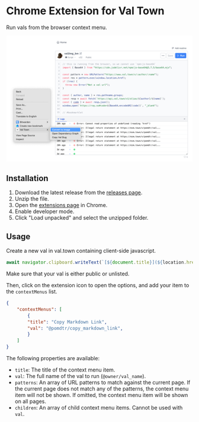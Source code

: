 # Chrome Extension for Val Town

Run vals from the browser context menu.

![demo](./doc/screenshot.png)

## Installation

1. Download the latest release from the [releases page](https://github.com/pomdtr/val-town-web-extension/releases/latest).
2. Unzip the file.
3. Open the [extensions page](chrome://extensions) in Chrome.
4. Enable developer mode.
5. Click "Load unpacked" and select the unzipped folder.

## Usage

Create a new val in val.town containing client-side javascript.

```javascript
await navigator.clipboard.writeText(`[${document.title}](${location.href})`);
```

Make sure that your val is either public or unlisted.

Then, click on the extension icon to open the options, and add your item to the `contextMenus` list.

```json
{
    "contextMenus": [
        {
        "title": "Copy Markdown Link",
        "val": "@pomdtr/copy_markdown_link",
        }
    ]
}
```

The following properties are available:

- `title`: The title of the context menu item.
- `val`: The full name of the val to run (`@owner/val_name`).
- `patterns`: An array of URL patterns to match against the current page. If the current page does not match any of the patterns, the context menu item will not be shown. If omitted, the context menu item will be shown on all pages.
- `children`: An array of child context menu items. Cannot be used with `val`.
